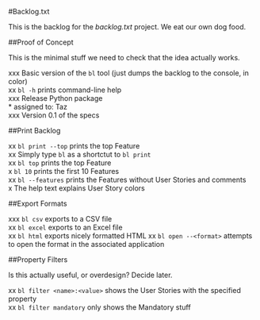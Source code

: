 #Backlog.txt

This is the backlog for the _backlog.txt_ project. We eat our own dog food.


##Proof of Concept

This is the minimal stuff we need to check that the idea actually works.

xxx Basic version of the `bl` tool (just dumps the backlog to the console, in color)  
xx  `bl -h` prints command-line help  
xxx Release Python package  
    * assigned to: Taz  
xxx Version 0.1 of the specs  


##Print Backlog

xx  `bl print --top` prints the top Feature  
xx  Simply type `bl` as a shortctut to `bl print`  
xx  `bl top` prints the top Feature  
x  `bl 10` prints the first 10 Features  
xx  `bl --features` prints the Features without User Stories and comments  
x  The help text explains User Story colors  


##Export Formats

xxx  `bl csv` exports to a CSV file  
xx  `bl excel` exports to an Excel file  
xx  `bl html` exports nicely formatted HTML
xx  `bl open --<format>` attempts to open the format in the associated application  


##Property Filters

Is this actually useful, or overdesign? Decide later.

xx  `bl filter <name>:<value>` shows the User Stories with the specified property  
xx  `bl filter mandatory` only shows the Mandatory stuff  


